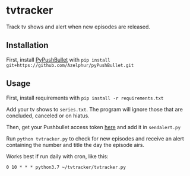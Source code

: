 # tvtracker
Track tv shows and alert when new episodes are released.

## Installation
First, install [PyPushBullet](https://github.com/Azelphur/pyPushBullet) with `pip install git+https://github.com/Azelphur/pyPushBullet.git`

## Usage
First, install requirements with `pip install -r requirements.txt`

Add your tv shows to `series.txt`. The program will ignore those that are concluded, canceled or on hiatus.

Then, get your Pushbullet access token [here](https://www.pushbullet.com/#settings/account) and add it in `sendalert.py`

Run `python tvtracker.py` to check for new episodes and receive an alert containing the number and title the day the episode airs.

Works best if run daily with cron, like this: 

`0 10 * * * python3.7 ~/tvtracker/tvtracker.py`
